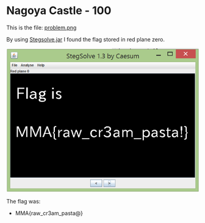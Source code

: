 # Nagoya Castle - 100
This is the file: [problem.png](kapifiles/problem.png)

By using [Stegsolve.jar](http://www.caesum.com/handbook/Stegsolve.jar) I found the flag stored in red plane zero.

![sovle.png](kapifiles/solve.png)

The flag was:
* MMA{raw_cr3am_pasta@}
